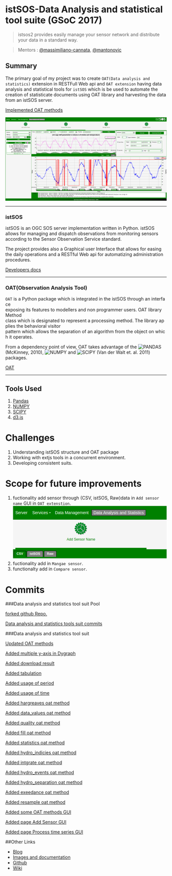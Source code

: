 # istSOS-Data Analysis and statistical tool suite (GSoC 2017)
> istsos2 provides easily manage your sensor network and distribute your data in a standard way.

>Mentors : [@massimiliano-cannata](https://github.com/massimiliano-cannata), [@mantonovic](https://github.com/mantonovic)

## Summary

The primary goal of my project was to create `OAT(Data analysis and statistics)` extension in RESTFull Web api and `OAT extension` having data analysis and statistical tools for `istSOS` which is be used to automate the creation of statisticate documents using OAT library and harvesting the data from an istSOS server.


[Implemented OAT methods](https://github.com/rahulworld/Data-analysis/blob/master/examples/README.md)

![OAT Extension](images/quality1.png)

---
### istSOS

istSOS is an OGC SOS server implementation written in Python. istSOS allows for managing and dispatch observations from monitoring sensors according to the Sensor Observation Service standard.

The project provides also a Graphical user Interface that allows for easing the daily operations and a RESTful Web api for automatizing administration procedures.

[Developers docs](http://istsos.org/en/latest/doc/#developers-docs)

---

### OAT(Observation Analysis Tool)

`OAT` is a Python package which is integrated in the istSOS through an interface exposing its features to modellers and non programmer users. OAT library Method class which is designated to represent a processing method. The library applies the behavioral visitor pattern which allows the separation of an algorithm from the object on which it operates.

From a dependency point of view, OAT takes advantage of the ![PANDAS](http://pandas.pydata.org/)(McKinney, 2010), ![NUMPY](http://www.numpy.org/) and ![SCIPY](https://www.scipy.org/) (Van der Walt et. al. 2011) packages.

[OAT](http://www.freewat.eu/)

---

## Tools Used

1. [Pandas](http://pandas.pydata.org/)
2. [NUMPY](http://www.numpy.org/)
3. [SCIPY](https://www.scipy.org/)
4. [d3.js](https://github.com/ruby-prof/ruby-prof)

# Challenges
1. Understanding istSOS structure and OAT package
2. Working with extjs tools in a concurrent environment.
3. Developing consistent suits.

# Scope for future improvements
1. fuctionality add sensor through (CSV, istSOS, Raw)data in `Add sensor name` GUI in `OAT extenstion`.
![Add sensor name](images/addSensorName.png)
2. fuctionality add in `Mangae sensor`.
3. functionalty add in `Compare sensor`.

# Commits

###Data analysis and statistics tool suit Pool

[forked github Repo.](https://github.com/rahulworld/istsos2)

[Data analysis and statistics tools suit commits](https://github.com/rahulworld/Data-analysis/commits/master)

###Data analysis and statistics tool suit

[Updated OAT methods](https://github.com/rahulworld/Data-analysis/commit/8ab10fbb74331fe5ad85237e14996a2b207be79d)

[Added multiple y-axis in Dygraph](https://github.com/rahulworld/Data-analysis/commit/d6b25967fd46c4c7c4f371376089f8d9f212d0a0)

[Added download result](https://github.com/rahulworld/Data-analysis/commit/dfa2c7e131c3b1a899ddd1a25291fe2e9c5a339d)

[Added tabulation](https://github.com/rahulworld/Data-analysis/commit/bd434114a6c6bf66031de56d067f00e09fa41ff1)

[Added usage of period](https://github.com/rahulworld/Data-analysis/commit/c61b096af2f8dc12257caa0d20279584e1dffbf0)

[Added usage of time](https://github.com/rahulworld/Data-analysis/commit/d3ba63b7ab9fd7011b66903c85b4dcf2af723b41)

[Added hargreaves oat method](https://github.com/rahulworld/Data-analysis/commit/2972711b9db4ed50d840cb7862bcd4743b804683)

[Added data_values oat method](https://github.com/rahulworld/Data-analysis/commit/a681def7a961d243e4bcef6d8634c81d21a47eb5)

[Added quality oat method](https://github.com/rahulworld/Data-analysis/commit/655069f461243cfd96774bc1cd85ad8192867d02)

[Added fill oat method](https://github.com/rahulworld/Data-analysis/commit/15bf91e0a7a7338813fed5f014125b6b4ac583da)

[Added statistics oat method](https://github.com/rahulworld/Data-analysis/commit/8e380f6f0b1acf38ac85beeea8ed97cf696fe610)

[Added hydro_indicies oat method](https://github.com/rahulworld/Data-analysis/commit/8f8795257dbc399d93ad1eb20f7d3c60c41f9319)

[Added intgrate oat method](https://github.com/rahulworld/Data-analysis/commit/ccf52ee83a4cc445c5774c3599f7e36cc38a170e)

[Added hydro_events oat method](https://github.com/rahulworld/Data-analysis/commit/2b7b36ea0efe0d22b02c95b19e33826982bf545a)

[Added hydro_separation oat method](https://github.com/rahulworld/Data-analysis/commit/4a347d800660ccd612f8493ce2f38b14491ae286)

[Added exeedance oat method](https://github.com/rahulworld/Data-analysis/commit/dde68648c26928d27d728a793ffd8cf946adfddd)

[Added resample oat method](https://github.com/rahulworld/Data-analysis/commit/1083c47c0ded0e7aaf285ea14041ae194b72aa27)

[Added some OAT methods GUI](https://github.com/rahulworld/Data-analysis/commit/7096bc88ceb2ab493ce915f6420b8855cfcfba43)

[Added page Add Sensor GUI](https://github.com/rahulworld/Data-analysis/commit/48173aa5ed562987bc5d0dee429bb060845181a0)

[Added page Process time series GUI](https://github.com/rahulworld/Data-analysis/commit/b9269e911eab22a36dbfffc653abb7efcbebbba8)

##Other Links
* [Blog](https://rahulworld.github.io/GSoC.html)
* [Images and documentation](https://github.com/rahulworld/Data-analysis/blob/master/examples/README.md)
* [Github](https://github.com/rahulworld)
* [Wiki](https://wiki.osgeo.org/wiki/GSoC_17:_istSOS-Data_analysis_and_statistical_tools_suite)